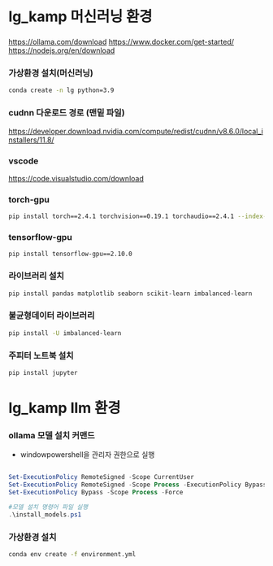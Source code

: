 # lg_kamp 머신러닝 환경

###
https://ollama.com/download
https://www.docker.com/get-started/
https://nodejs.org/en/download



### 가상환경 설치(머신러닝)
```bash
conda create -n lg python=3.9
```

### cudnn 다운로드 경로 (맨밑 파일)
https://developer.download.nvidia.com/compute/redist/cudnn/v8.6.0/local_installers/11.8/

### vscode
https://code.visualstudio.com/download


### torch-gpu
```bash
pip install torch==2.4.1 torchvision==0.19.1 torchaudio==2.4.1 --index-url https://download.pytorch.org/whl/cu118
```
### tensorflow-gpu
```
pip install tensorflow-gpu==2.10.0
```
### 라이브러리 설치
```bash
pip install pandas matplotlib seaborn scikit-learn imbalanced-learn
```
### 불균형데이터 라이브러리
```bash
pip install -U imbalanced-learn
```
### 주피터 노트북 설치
```bash
pip install jupyter
```














# lg_kamp llm 환경


### ollama 모델 설치 커맨드 
- windowpowershell을 관리자 권한으로 실행

```powershell

Set-ExecutionPolicy RemoteSigned -Scope CurrentUser
Set-ExecutionPolicy RemoteSigned -Scope Process -ExecutionPolicy Bypass
Set-ExecutionPolicy Bypass -Scope Process -Force

#모델 설치 명령어 파일 실행
.\install_models.ps1
```


### 가상환경 설치
```bash
conda env create -f environment.yml
```
